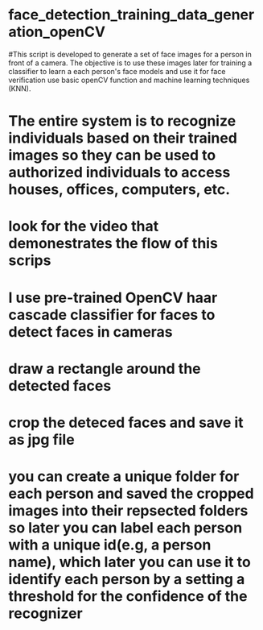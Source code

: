# face_detection_training_data_generation_openCV
#This script is developed to generate a set of face images for a person in front of a camera. The objective is to use these images later for training a classifier to learn a each person's face models and use it for face verification use basic openCV function and machine learning techniques (KNN).
# The entire system is to recognize individuals based on their trained images so they can be used to authorized individuals to access houses, offices, computers, etc.
# look for the video that demonestrates the flow of this scrips
# I use pre-trained OpenCV haar cascade classifier for faces to detect faces in cameras 
# draw a rectangle around the detected faces
# crop the deteced faces and save it as jpg file

# you can create a unique folder for each person and saved the cropped images into their repsected folders so later you can label each person with a unique id(e.g, a person name), which later you can use it to identify each person by a setting a threshold for the confidence of the recognizer
